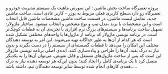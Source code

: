پروژه تعمیرگاه ساخت بخش ماشین : 
این سورس ماهیت یک سیستم مدیریت خودرو و تعمیرگاه رو دارد،سطح کاربری فعلی مربوط به یوزر - کاربر عادی است، ساخت ماشین جدید، نمایش لیست ماشین، در قسمت ساخت ماشین مشخصات ماشین قابل انتخاب است و این مشخصات با برند ،مدل،تیپ و نوع مشخص و انتخاب میشود.
ساختار ماژولار: تسهیل ساخت برنامه‌ها و سیستم‌های بزرگ نرم‌ افزاری با تجزیه‌ی آن به قطعات کوچک‌تر است. در برنامه نویسی ماژولار کد برنامه از ماژول‌ها یا واحدهای مختلفی تشکیل شده است که هر کدام از آن‌ها به طور جداگانه تهیه می‌شوند. این امر به توسعه‌ دهندگان مختلف این امکان را می‌دهد تا قطعات گسسته‌ای از سیستم را در دست بگیرند و بدون نیاز به درک بقیه، آن‌ها را طراحی و پیاده‌سازی کنند. ایده‌ی اصلی برنامه نویسی ماژولار این است که پس از ساخت ماژول‌های مستقل و قابل تعویض، می‌توان آن‌ها را به یکدیگر متصل کرد تا یک برنامه‌ی کامل را ایجاد کنند؛ بدون این‌که هر توسعه‌ دهنده نیاز به درک همه‌ی کارهای انجام شده توسط سایر توسعه‌ دهندگان تیم، داشته باشد.....
